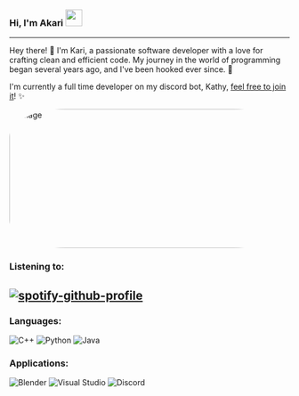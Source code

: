### Hi, I'm Akari <img src="https://cdn.discordapp.com/emojis/1190859417596469309.gif?" width="30" height="30" />
---
Hey there! 👋 I'm Kari, a passionate software developer with a love for crafting clean and efficient code. My journey in the world of programming began several years ago, and I've been hooked ever since. 💖 

I'm currently a full time developer on my discord bot, Kathy, [feel free to join it](https://dsc.gg/kafe)! ✨

<img src="https://i.ibb.co/sbDgVzv/39789b64-eba8-42ee-9ff2-504b3f8d2f37.png" alt="Image" style="border-radius: 20%; width: 600px; height: 250px;">

### Listening to:
[![spotify-github-profile](https://spotify-github-profile.vercel.app/api/view?uid=xwa87y0pm7xtpvb12x6h0ai5q&cover_image=true&theme=natemoo-re&show_offline=false&background_color=000000&interchange=true&bar_color_cover=false&bar_color=49d544)](https://github.com/kittinan/spotify-github-profile)
---


### Languages:

![C++](https://img.shields.io/badge/c++-%2300599C.svg?style=for-the-badge&logo=c%2B%2B&logoColor=white)
![Python](https://img.shields.io/badge/python-3670A0?style=for-the-badge&logo=python&logoColor=ffdd54)
![Java](https://img.shields.io/badge/java-%23ED8B00.svg?style=for-the-badge&logo=openjdk&logoColor=white)

### Applications:

![Blender](https://img.shields.io/badge/blender-%23F5792A.svg?style=for-the-badge&logo=blender&logoColor=white)
![Visual Studio](https://img.shields.io/badge/Visual%20Studio-5C2D91.svg?style=for-the-badge&logo=visual-studio&logoColor=white)
![Discord](https://img.shields.io/badge/Discord-%235865F2.svg?style=for-the-badge&logo=discord&logoColor=white)
